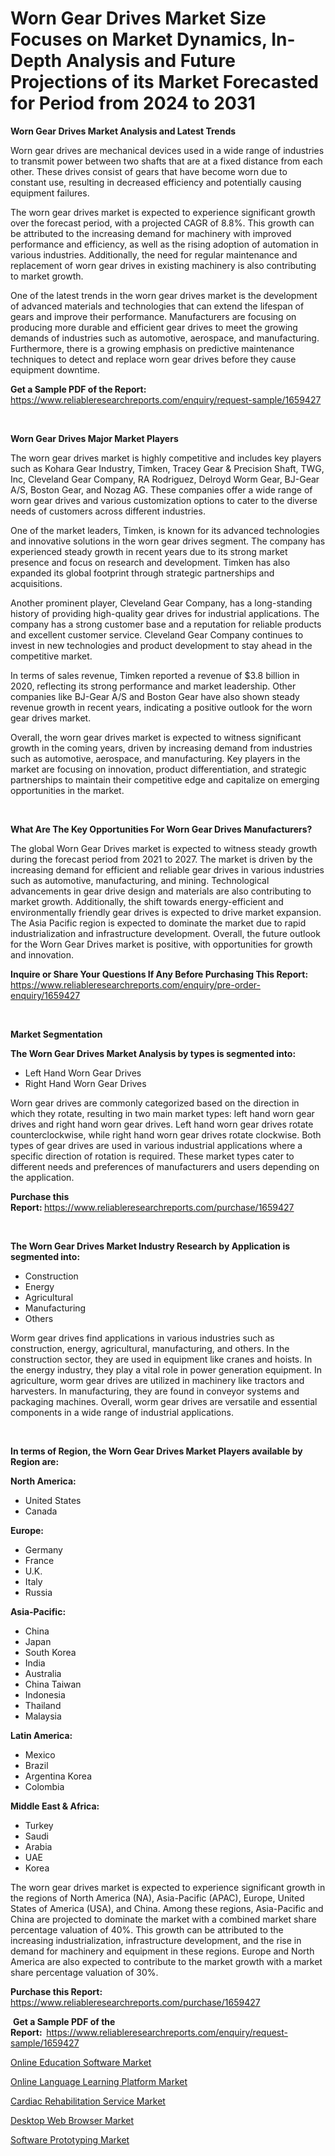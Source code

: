 <p><h1>Worn Gear Drives Market Size Focuses on Market Dynamics, In-Depth Analysis and Future Projections of its Market Forecasted for Period from 2024 to 2031</h1></p><p><strong>Worn Gear Drives Market Analysis and Latest Trends</strong></p>
<p><p>Worn gear drives are mechanical devices used in a wide range of industries to transmit power between two shafts that are at a fixed distance from each other. These drives consist of gears that have become worn due to constant use, resulting in decreased efficiency and potentially causing equipment failures.</p><p>The worn gear drives market is expected to experience significant growth over the forecast period, with a projected CAGR of 8.8%. This growth can be attributed to the increasing demand for machinery with improved performance and efficiency, as well as the rising adoption of automation in various industries. Additionally, the need for regular maintenance and replacement of worn gear drives in existing machinery is also contributing to market growth.</p><p>One of the latest trends in the worn gear drives market is the development of advanced materials and technologies that can extend the lifespan of gears and improve their performance. Manufacturers are focusing on producing more durable and efficient gear drives to meet the growing demands of industries such as automotive, aerospace, and manufacturing. Furthermore, there is a growing emphasis on predictive maintenance techniques to detect and replace worn gear drives before they cause equipment downtime.</p></p>
<p><strong>Get a Sample PDF of the Report:&nbsp;</strong> <a href="https://www.reliableresearchreports.com/enquiry/request-sample/1659427">https://www.reliableresearchreports.com/enquiry/request-sample/1659427</a></p>
<p>&nbsp;</p>
<p><strong>Worn Gear Drives Major Market Players</strong></p>
<p><p>The worn gear drives market is highly competitive and includes key players such as Kohara Gear Industry, Timken, Tracey Gear & Precision Shaft, TWG, Inc, Cleveland Gear Company, RA Rodriguez, Delroyd Worm Gear, BJ-Gear A/S, Boston Gear, and Nozag AG. These companies offer a wide range of worn gear drives and various customization options to cater to the diverse needs of customers across different industries.</p><p>One of the market leaders, Timken, is known for its advanced technologies and innovative solutions in the worn gear drives segment. The company has experienced steady growth in recent years due to its strong market presence and focus on research and development. Timken has also expanded its global footprint through strategic partnerships and acquisitions.</p><p>Another prominent player, Cleveland Gear Company, has a long-standing history of providing high-quality gear drives for industrial applications. The company has a strong customer base and a reputation for reliable products and excellent customer service. Cleveland Gear Company continues to invest in new technologies and product development to stay ahead in the competitive market.</p><p>In terms of sales revenue, Timken reported a revenue of $3.8 billion in 2020, reflecting its strong performance and market leadership. Other companies like BJ-Gear A/S and Boston Gear have also shown steady revenue growth in recent years, indicating a positive outlook for the worn gear drives market.</p><p>Overall, the worn gear drives market is expected to witness significant growth in the coming years, driven by increasing demand from industries such as automotive, aerospace, and manufacturing. Key players in the market are focusing on innovation, product differentiation, and strategic partnerships to maintain their competitive edge and capitalize on emerging opportunities in the market.</p></p>
<p>&nbsp;</p>
<p><strong>What Are The Key Opportunities For Worn Gear Drives Manufacturers?</strong></p>
<p><p>The global Worn Gear Drives market is expected to witness steady growth during the forecast period from 2021 to 2027. The market is driven by the increasing demand for efficient and reliable gear drives in various industries such as automotive, manufacturing, and mining. Technological advancements in gear drive design and materials are also contributing to market growth. Additionally, the shift towards energy-efficient and environmentally friendly gear drives is expected to drive market expansion. The Asia Pacific region is expected to dominate the market due to rapid industrialization and infrastructure development. Overall, the future outlook for the Worn Gear Drives market is positive, with opportunities for growth and innovation.</p></p>
<p><strong>Inquire or Share Your Questions If Any Before Purchasing This Report:</strong> <a href="https://www.reliableresearchreports.com/enquiry/pre-order-enquiry/1659427">https://www.reliableresearchreports.com/enquiry/pre-order-enquiry/1659427</a></p>
<p>&nbsp;</p>
<p><strong>Market Segmentation</strong></p>
<p><strong>The Worn Gear Drives Market Analysis by types is segmented into:</strong></p>
<p><ul><li>Left Hand Worn Gear Drives</li><li>Right Hand Worn Gear Drives</li></ul></p>
<p><p>Worn gear drives are commonly categorized based on the direction in which they rotate, resulting in two main market types: left hand worn gear drives and right hand worn gear drives. Left hand worn gear drives rotate counterclockwise, while right hand worn gear drives rotate clockwise. Both types of gear drives are used in various industrial applications where a specific direction of rotation is required. These market types cater to different needs and preferences of manufacturers and users depending on the application.</p></p>
<p><strong>Purchase this Report:&nbsp;</strong><a href="https://www.reliableresearchreports.com/purchase/1659427">https://www.reliableresearchreports.com/purchase/1659427</a></p>
<p>&nbsp;</p>
<p><strong>The Worn Gear Drives Market Industry Research by Application is segmented into:</strong></p>
<p><ul><li>Construction</li><li>Energy</li><li>Agricultural</li><li>Manufacturing</li><li>Others</li></ul></p>
<p><p>Worm gear drives find applications in various industries such as construction, energy, agricultural, manufacturing, and others. In the construction sector, they are used in equipment like cranes and hoists. In the energy industry, they play a vital role in power generation equipment. In agriculture, worm gear drives are utilized in machinery like tractors and harvesters. In manufacturing, they are found in conveyor systems and packaging machines. Overall, worm gear drives are versatile and essential components in a wide range of industrial applications.</p></p>
<p>&nbsp;</p>
<p><strong>In terms of Region, the Worn Gear Drives Market Players available by Region are:</strong></p>
<p>
    <p> <strong> North America: </strong>
        <ul>
            <li>United States</li>
            <li>Canada</li>
        </ul>
        </p> 
    <p> <strong> Europe: </strong>
        <ul>
            <li>Germany</li>
            <li>France</li>
            <li>U.K.</li>
            <li>Italy</li>
            <li>Russia</li>
        </ul>
        </p> 
    <p> <strong> Asia-Pacific: </strong>
        <ul>
            <li>China</li>
            <li>Japan</li>
            <li>South Korea</li>
            <li>India</li>
            <li>Australia</li>
            <li>China Taiwan</li>
            <li>Indonesia</li>
            <li>Thailand</li>
            <li>Malaysia</li>
        </ul>
        </p> 
    <p> <strong> Latin America: </strong>
        <ul>
            <li>Mexico</li>
            <li>Brazil</li>
            <li>Argentina Korea</li>
            <li>Colombia</li>
        </ul>
        </p> 
    <p> <strong> Middle East & Africa: </strong>
        <ul>
            <li>Turkey</li>
            <li>Saudi</li>
            <li>Arabia</li>
            <li>UAE</li>
            <li>Korea</li>
        </ul>
    </p>
    </p>
<p><p>The worn gear drives market is expected to experience significant growth in the regions of North America (NA), Asia-Pacific (APAC), Europe, United States of America (USA), and China. Among these regions, Asia-Pacific and China are projected to dominate the market with a combined market share percentage valuation of 40%. This growth can be attributed to the increasing industrialization, infrastructure development, and the rise in demand for machinery and equipment in these regions. Europe and North America are also expected to contribute to the market growth with a market share percentage valuation of 30%.</p></p>
<p><strong>Purchase this Report: </strong><a href="https://www.reliableresearchreports.com/purchase/1659427">https://www.reliableresearchreports.com/purchase/1659427</a></p>
<p>&nbsp;<strong>Get a Sample PDF of the Report:&nbsp;&nbsp;</strong><a href="https://www.reliableresearchreports.com/enquiry/request-sample/1659427">https://www.reliableresearchreports.com/enquiry/request-sample/1659427</a></p>
<p><strong></strong></p>
<p><p><a href="https://medium.com/@ethanmendoza76/online-education-software-market-the-key-to-successful-business-strategy-forecast-till-2031-2982a250ee25">Online Education Software Market</a></p><p><a href="https://medium.com/@ethanmendoza76/online-language-learning-platform-market-report-reveals-the-latest-trends-and-growth-opportunities-9c80cc9439e0">Online Language Learning Platform Market</a></p><p><a href="https://medium.com/@ethanmendoza76/cardiac-rehabilitation-service-market-exploring-market-share-market-trends-and-future-growth-377810ca2128">Cardiac Rehabilitation Service Market</a></p><p><a href="https://medium.com/@ethanmendoza76/desktop-web-browser-market-competitive-analysis-market-trends-and-forecast-to-2031-d2e4ee368427">Desktop Web Browser Market</a></p><p><a href="https://medium.com/@ethanmendoza76/software-prototyping-nbsp-market-focuses-on-market-share-size-and-projected-forecast-till-2031-12a82558773c">Software Prototyping Market</a></p></p>